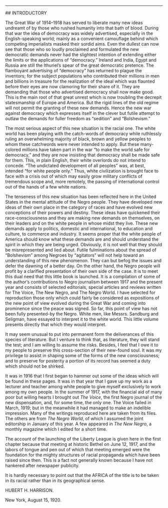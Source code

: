 <div id="chapter-intro" class="chapter">
<hr class="chap">
## INTRODUCTORY

The Great War of 1914&ndash;1918 has served to liberate many new ideas undreamt of by those who rushed
humanity into that bath of blood. During that war the
idea of democracy was widely advertised, especially in
the English-speaking world; mainly as a convenient
camouflage behind which competing imperialists masked
their sordid aims. Even the dullest can now see that those
who so loudly proclaimed and formulated the new democratic 
demands never had the slightest intention of
extending either the limits or the applications of “democracy.” 
Ireland and India, Egypt and Russia are still the
Ithuriel’s spear of the great democratic pretence. The
flamboyant advertising of “democracy” has returned to
plague the inventors; for the subject populations who
contributed their millions in men and billions in treasure
for the realization of the ideal which was flaunted before
their eyes are now clamoring for their share of it. They
are demanding that those who advertised democracy shall
now make good. This is the main root of that great
unrest which is now troubling the decrepit statesmanship
of Europe and America. But the rigid lines of the old
regime will not permit the granting of these new demands.
Hence the new war against democracy which expresses
itself in the clever but futile attempt to outlaw the
demands for fuller freedom as “sedition” and “Bolshevism.”

The most serious aspect of this new situation is the
racial one. The white world has been playing with the
catch-words of democracy while ruthlessly ruling an
overwhelming majority of black, brown and yellow peoples
 to whom these catchwords were never intended to
apply. But these many-colored millions have taken part
in the war “to make the world safe for democracy,” and
they are now insisting that democracy shall be made safe
for them. This, in plain English, their white overlords
do not intend to concede. “The undictated development
of all peoples” was, at best, intended “for white people
only.” Thus, white civilization is brought face to face
with a crisis out of which may easily grow military conflicts 
of tremendous scope and, more remotely, the
passing of international control out of the hands of a few
white nations.

The tenseness of this new situation has been reflected
here in the United States in the mental attitude of the
Negro people. They have developed new ideas of their
own place in the category of races and have evolved new
conceptions of their powers and destiny. These ideas have
quickened their race-consciousness and they are making
new demands on themselves, on their leaders and on the
white people in whose midst they live. These new demands 
apply to politics, domestic and international, to
education and culture, to commerce and industry.
It seems proper that the white people of America should
know what these demands are and should understand the
spirit in which they are being urged. Obviously, it is
not well that they should be misrepresented and lied
about. Futile fulminations about the spread of “Bolshevism” 
among Negroes by “agitators” will not help toward
an understanding of this new phenomenon. They can but
befog the issues and defer the dawning of a better day.
On the other hand, the Negro people will profit by a
clarified presentation of their own side of the case. It
is to meet this dual need that this little book is launched.
It is a compilation of some of the author’s contributions
to Negro journalism between 1917 and the present year
and consists of selected editorials, special articles and
reviews written for The Voice, The New Negro, and The
Negro World. I have selected for reproduction those
only which could fairly be considered as expositions of
the new point of view evolved during the Great War and
coming into prominence since the peace was signed. So
far, this point of view has not been fully presented-by
the Negro. White men, like Messrs. Sandburg and Seligman, 
have essayed to interpret it to the white world.
This little volume presents directly that which they would
interpret.

It may seem unusual to put into permanent form the
deliverances of this species of literature. But I venture
to think that, as literature, they will stand the test; and
I am willing to assume the risks. Besides, I feel that I
owe it to my people to preserve this cross-section of their
new-found soul. It was my privilege to assist in shaping
some of the forms of the new consciousness; and to
preserve for posterity a portion of its record has seemed
a duty which should not be shirked.

It was in 1916 that I first began to hammer out some of
the ideas which will be found in these pages. It was in
that year that I gave up my work as a lecturer and teacher
among white people to give myself exclusively to work
among my own people. In the summer of 1917, with the
financial aid of many poor but willing hearts I brought
out *The Voice*, the first Negro journal of the new dispensation, 
and, for some time, the only one. The Voice failed
in March, 1919; but in the meanwhile it had managed to
make an indelible impression. Many of the writings
reproduced here are taken from its files. The others are
from *The Negro World*, of which I assumed the joint
editorship in January of this year. A few appeared in
*The New Negro*, a monthly magazine which I edited for
a short time.

The account of the launching of the Liberty League is
given here in the first chapter because that meeting at
historic Bethel on June 12, 1917, and the labors of tongue
and pen out of which that meeting emerged were the
foundation for the mighty structures of racial propaganda 
which have been raised since then. This is a fact
not generally known because I have not hankered after
newspaper publicity.

It is hardly necessary to point out that the AFRICA
of the title is to be taken in its racial rather than in its
geographical sense.

HUBERT H. HARRISON.

New York, August 15, 1920.

</div>
